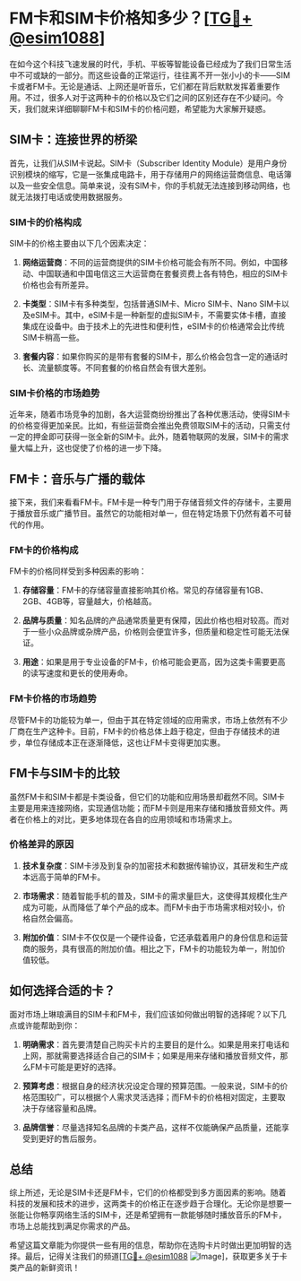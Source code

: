 # FM卡和SIM卡价格知多少？[[TG💪+ @esim1088](https://t.me/s/esim1088)]

在如今这个科技飞速发展的时代，手机、平板等智能设备已经成为了我们日常生活中不可或缺的一部分。而这些设备的正常运行，往往离不开一张小小的卡——SIM卡或者FM卡。无论是通话、上网还是听音乐，它们都在背后默默发挥着重要作用。不过，很多人对于这两种卡的价格以及它们之间的区别还存在不少疑问。今天，我们就来详细聊聊FM卡和SIM卡的价格问题，希望能为大家解开疑惑。

## SIM卡：连接世界的桥梁

首先，让我们从SIM卡说起。SIM卡（Subscriber Identity Module）是用户身份识别模块的缩写，它是一张集成电路卡，用于存储用户的网络运营商信息、电话簿以及一些安全信息。简单来说，没有SIM卡，你的手机就无法连接到移动网络，也就无法拨打电话或使用数据服务。

### SIM卡的价格构成

SIM卡的价格主要由以下几个因素决定：

1. **网络运营商**：不同的运营商提供的SIM卡价格可能会有所不同。例如，中国移动、中国联通和中国电信这三大运营商在套餐资费上各有特色，相应的SIM卡价格也会有所差异。
   
2. **卡类型**：SIM卡有多种类型，包括普通SIM卡、Micro SIM卡、Nano SIM卡以及eSIM卡。其中，eSIM卡是一种新型的虚拟SIM卡，不需要实体卡槽，直接集成在设备中。由于技术上的先进性和便利性，eSIM卡的价格通常会比传统SIM卡稍高一些。

3. **套餐内容**：如果你购买的是带有套餐的SIM卡，那么价格会包含一定的通话时长、流量额度等。不同套餐的价格自然会有很大差别。

### SIM卡价格的市场趋势

近年来，随着市场竞争的加剧，各大运营商纷纷推出了各种优惠活动，使得SIM卡的价格变得更加亲民。比如，有些运营商会推出免费领取SIM卡的活动，只需支付一定的押金即可获得一张全新的SIM卡。此外，随着物联网的发展，SIM卡的需求量大幅上升，这也促使了价格的进一步下降。

## FM卡：音乐与广播的载体

接下来，我们来看看FM卡。FM卡是一种专门用于存储音频文件的存储卡，主要用于播放音乐或广播节目。虽然它的功能相对单一，但在特定场景下仍然有着不可替代的作用。

### FM卡的价格构成

FM卡的价格同样受到多种因素的影响：

1. **存储容量**：FM卡的存储容量直接影响其价格。常见的存储容量有1GB、2GB、4GB等，容量越大，价格越高。

2. **品牌与质量**：知名品牌的产品通常质量更有保障，因此价格也相对较高。而对于一些小众品牌或杂牌产品，价格则会便宜许多，但质量和稳定性可能无法保证。

3. **用途**：如果是用于专业设备的FM卡，价格可能会更高，因为这类卡需要更高的读写速度和更长的使用寿命。

### FM卡价格的市场趋势

尽管FM卡的功能较为单一，但由于其在特定领域的应用需求，市场上依然有不少厂商在生产这种卡。目前，FM卡的价格总体上趋于稳定，但由于存储技术的进步，单位存储成本正在逐渐降低，这也让FM卡变得更加实惠。

## FM卡与SIM卡的比较

虽然FM卡和SIM卡都是卡类设备，但它们的功能和应用场景却截然不同。SIM卡主要是用来连接网络，实现通信功能；而FM卡则是用来存储和播放音频文件。两者在价格上的对比，更多地体现在各自的应用领域和市场需求上。

### 价格差异的原因

1. **技术复杂度**：SIM卡涉及到复杂的加密技术和数据传输协议，其研发和生产成本远高于简单的FM卡。

2. **市场需求**：随着智能手机的普及，SIM卡的需求量巨大，这使得其规模化生产成为可能，从而降低了单个产品的成本。而FM卡由于市场需求相对较小，价格自然会偏高。

3. **附加价值**：SIM卡不仅仅是一个硬件设备，它还承载着用户的身份信息和运营商的服务，具有很高的附加价值。相比之下，FM卡的功能较为单一，附加价值较低。

## 如何选择合适的卡？

面对市场上琳琅满目的SIM卡和FM卡，我们应该如何做出明智的选择呢？以下几点或许能帮助到你：

1. **明确需求**：首先要清楚自己购买卡片的主要目的是什么。如果是用来打电话和上网，那就需要选择适合自己的SIM卡；如果是用来存储和播放音频文件，那么FM卡可能是更好的选择。

2. **预算考虑**：根据自身的经济状况设定合理的预算范围。一般来说，SIM卡的价格范围较广，可以根据个人需求灵活选择；而FM卡的价格相对固定，主要取决于存储容量和品牌。

3. **品牌信誉**：尽量选择知名品牌的卡类产品，这样不仅能确保产品质量，还能享受到更好的售后服务。

## 总结

综上所述，无论是SIM卡还是FM卡，它们的价格都受到多方面因素的影响。随着科技的发展和技术的进步，这两类卡的价格正在逐步趋于合理化。无论你是想要一张能让你畅享网络生活的SIM卡，还是希望拥有一款能够随时播放音乐的FM卡，市场上总能找到满足你需求的产品。

希望这篇文章能为你提供一些有用的信息，帮助你在选购卡片时做出更加明智的选择。最后，记得关注我们的频道[[TG💪+ @esim1088](https://t.me/s/esim1088) ![Image](https://i.postimg.cc/4NQfJmqS/Snipaste-2025-05-13-00-14-12.png)]，获取更多关于卡类产品的新鲜资讯！